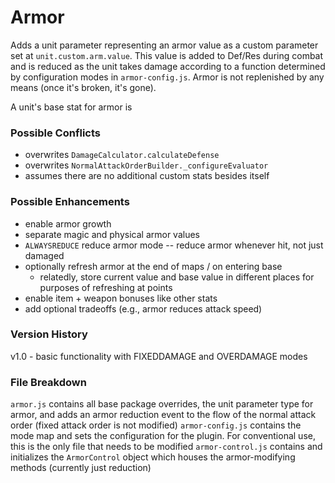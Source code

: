 # Armor

Adds a unit parameter representing an armor value as a custom parameter set at `unit.custom.arm.value`.  This value is added to Def/Res during combat and is reduced as the unit takes damage according to a function determined by configuration modes in `armor-config.js`.  Armor is not replenished by any means (once it's broken, it's gone).

A unit's base stat for armor is 

### Possible Conflicts

- overwrites `DamageCalculator.calculateDefense`
- overwrites `NormalAttackOrderBuilder._configureEvaluator`
- assumes there are no additional custom stats besides itself

### Possible Enhancements

- enable armor growth
- separate magic and physical armor values
- `ALWAYSREDUCE` reduce armor mode -- reduce armor whenever hit, not just damaged
- optionally refresh armor at the end of maps / on entering base
    - relatedly, store current value and base value in different places for purposes of refreshing at points
- enable item + weapon bonuses like other stats
- add optional tradeoffs (e.g., armor reduces attack speed)

### Version History

v1.0 - basic functionality with FIXEDDAMAGE and OVERDAMAGE modes

### File Breakdown

`armor.js` contains all base package overrides, the unit parameter type for armor, and adds an armor reduction event to the flow of the normal attack order (fixed attack order is not modified)
`armor-config.js` contains the mode map and sets the configuration for the plugin.  For conventional use, this is the only file that needs to be modified
`armor-control.js` contains and initializes the `ArmorControl` object which houses the armor-modifying methods (currently just reduction)